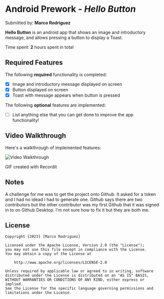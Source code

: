 # Android Prework - *Hello Button*

Submitted by: **Marco Rodriguez**

**Hello Button** is an android app that shows an image and introductory message, and allows pressing a button to display a Toast. 

Time spent: **2** hours spent in total

## Required Features

The following **required** functionality is completed:

* [x] Image and introductory message displayed on screen
* [x] Button displayed on screen
* [x] Toast with message appears when button is pressed 

The following **optional** features are implemented:

* [ ] List anything else that you can get done to improve the app functionality!

## Video Walkthrough

Here's a walkthrough of implemented features:

<img src='http://g.recordit.co/7hejKUgO46.gif' title='Video Walkthrough' width='' alt='Video Walkthrough' />

<!-- Replace this with whatever GIF tool you used! -->
GIF created with Recordit  
<!-- Recommended tools:
[Kap](https://getkap.co/) for macOS
[ScreenToGif](https://www.screentogif.com/) for Windows
[peek](https://github.com/phw/peek) for Linux. -->

## Notes

A challenge for me was to get the project onto Github. It asked for a token and I had no idead I had to generate one.
Github says there are two contributors but the other contributor was my first Github that it was signed in to on Github Desktop. I'm not sure
how to fix it but they are both me.

## License

    Copyright [2023] [Marco Rodriguez]

    Licensed under the Apache License, Version 2.0 (the "License");
    you may not use this file except in compliance with the License.
    You may obtain a copy of the License at

        http://www.apache.org/licenses/LICENSE-2.0

    Unless required by applicable law or agreed to in writing, software
    distributed under the License is distributed on an "AS IS" BASIS,
    WITHOUT WARRANTIES OR CONDITIONS OF ANY KIND, either express or implied.
    See the License for the specific language governing permissions and
    limitations under the License.
